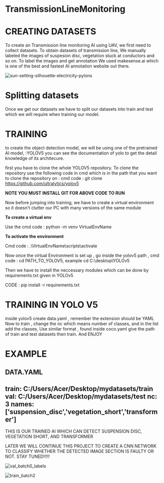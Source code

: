 # TransmissionLineMonitoring

# CREATING DATASETS

To create an Transmission line monitoring AI using UAV, we first need to collect datasets.
To obtain datasets of transmission line,
We manually labeled the images of suspesion disc, vegetation stuck at conductors and so on.
To label the images and get annotation We used makesense.ai which is one of the best and fastest AI annotation website out there.

![sun-setting-silhouette-electricity-pylons](https://user-images.githubusercontent.com/70265297/154806515-833a1591-1f0a-46dd-8239-2ff190bd772b.jpg)


# Splitting datasets
Once we get our datasets we have to split our datasets into train and test which we will require when training our model.


# TRAINING
to create the object detection model, we will be using one of the pretrained AI model, :YOLOV5 you can see the documentation of yolo to get the detail knowledge of its architecure.

first you have to clone the whole YOLOV5 repository.
To clone the repository use the following code in cmd which is in the path that you want to clone the repository on :
cmd code : git clone https://github.com/ultralytics/yolov5 

**NOTE YOU MUST INSTALL GIT FOR ABOVE CODE TO RUN**

Now before jumping into training, we have to create a virtual environment so it doesn't clutter our PC with many versions of the same module

**To create a virtual env**

Use the cmd code : python -m venv VirtualEnvName

**To activate the environment**

Cmd code : .\VirtualEnvName\scripts\activate

Now once the virtual Environment is set up , go inside the yolov5 path , cmd code : cd PATH_TO_YOLOV5, example cd C:\desktop\YOLOv5

Then we have to install the neccessary modules which can be done by requirements.txt given in YOLOv5

CODE : pip install -r requirements.txt

# TRAINING IN YOLO V5

inside yolov5 create data.yaml  , remember the extension should be YAML
Now to train , change the nc which means number of classes, and in the list add the classes,
Use similar format , found inside coco.yaml give the path of train and test datasets then train. And ENJOY


# EXAMPLE

DATA.YAML
---------------------------------------------------------------------------
train: C:/Users/Acer/Desktop/mydatasets/train
val: C:/Users/Acer/Desktop/mydatasets/test
nc: 3
names: ['suspension_disc','vegetation_short','transformer']
----------------------------------------------------------------------------



THIS IS OUR TRAINED AI WHICH CAN DETECT SUSPENSION DISC, VEGETATION SHORT, AND TRANSFORMER

LATER WE WILL CONTINUE THIS PROJECT TO CREATE A CNN NETWORK TO CLASSIFY WHETHER THE DETECTED IMAGE SECTION IS FAULTY OR NOT.
STAY TUNED!!!!!

![val_batch0_labels](https://user-images.githubusercontent.com/70265297/154807171-60502699-b2d9-44eb-9157-111d3ef88375.jpg)

![train_batch2](https://user-images.githubusercontent.com/70265297/154807174-b830064e-d6e9-4e25-afe8-19170a4b936e.jpg)







